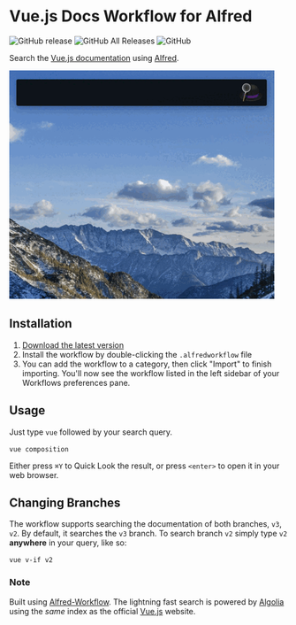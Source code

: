 # Vue.js Docs Workflow for Alfred

![GitHub release](https://img.shields.io/github/release/techouse/alfred-vue-docs.svg)
![GitHub All Releases](https://img.shields.io/github/downloads/techouse/alfred-vue-docs/total.svg)
![GitHub](https://img.shields.io/github/license/techouse/alfred-vue-docs.svg)


Search the [Vue.js documentation](https://v3.vuejs.org/guide/introduction.html) using [Alfred](https://www.alfredapp.com/).

![demo](demo.gif)

## Installation

1. [Download the latest version](https://github.com/techouse/alfred-vue-docs/releases/latest)
2. Install the workflow by double-clicking the `.alfredworkflow` file
3. You can add the workflow to a category, then click "Import" to finish importing. You'll now see the workflow listed in the left sidebar of your Workflows preferences pane.

## Usage

Just type `vue` followed by your search query.

```
vue composition
```

Either press `⌘Y` to Quick Look the result, or press `<enter>` to open it in your web browser.

## Changing Branches

The workflow supports searching the documentation of both branches, `v3`, `v2`.
By default, it searches the `v3` branch. To search branch `v2` simply type `v2` **anywhere** in your query, like so:

```
vue v-if v2
```

### Note

Built using [Alfred-Workflow](https://github.com/deanishe/alfred-workflow).
The lightning fast search is powered by [Algolia](https://www.algolia.com) using the _same_ index as the official [Vue.js](https://v3.vuejs.org/) website.
